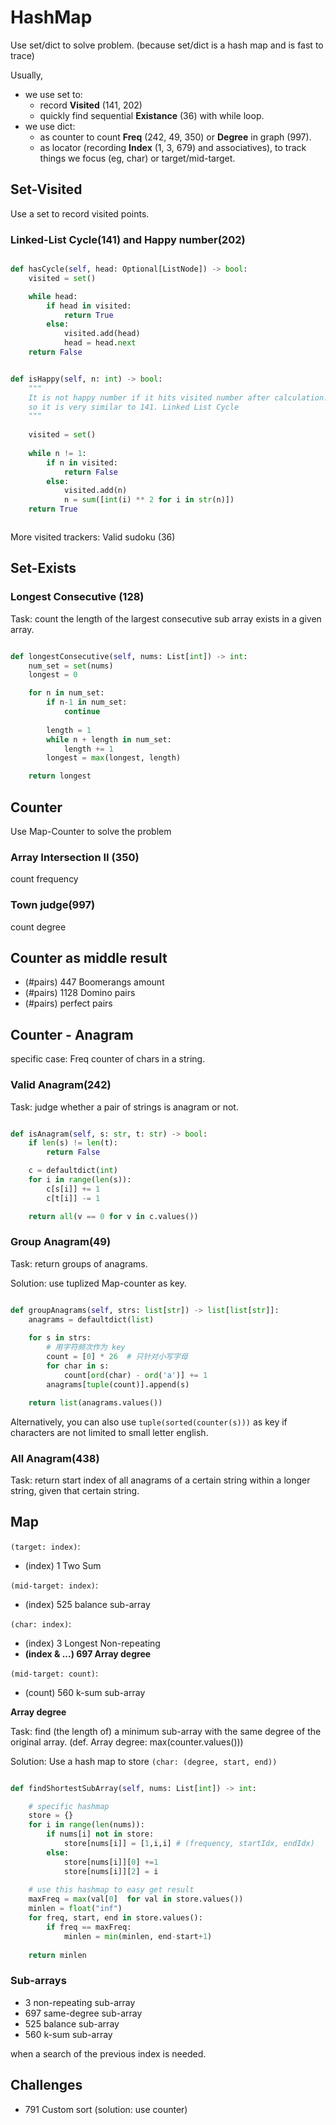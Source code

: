 # HashMap
Use set/dict to solve problem.
(because set/dict is a hash map and is fast to trace)

Usually, 
- we use set to:
  - record **Visited** (141, 202)
  - quickly find sequential **Existance** (36) with while loop.
- we use dict:
  - as counter to count **Freq** (242, 49, 350) or **Degree** in graph (997).
  - as locator (recording **Index** (1, 3, 679) and associatives), to track things we focus (eg, char) or target/mid-target.

## Set-Visited
Use a set to record visited points.

### Linked-List Cycle(141) and Happy number(202)

```python

def hasCycle(self, head: Optional[ListNode]) -> bool:
    visited = set()

    while head:
        if head in visited:
            return True
        else:
            visited.add(head)
            head = head.next
    return False


def isHappy(self, n: int) -> bool:
    """
    It is not happy number if it hits visited number after calculation.
    so it is very similar to 141. Linked List Cycle
    """
    
    visited = set()
    
    while n != 1:
        if n in visited: 
            return False
        else:
            visited.add(n)
            n = sum([int(i) ** 2 for i in str(n)])
    return True



```

More visited trackers: Valid sudoku (36)

## Set-Exists

### Longest Consecutive (128)

Task: count the length of the largest consecutive sub array exists in a given array.

```python

def longestConsecutive(self, nums: List[int]) -> int:
    num_set = set(nums)
    longest = 0

    for n in num_set:
        if n-1 in num_set:
            continue
        
        length = 1
        while n + length in num_set:
            length += 1
        longest = max(longest, length)

    return longest

```


## Counter
Use Map-Counter to solve the problem

### Array Intersection II (350)
count frequency


### Town judge(997)
count degree

## Counter as middle result

- (#pairs) 447 Boomerangs amount
- (#pairs) 1128 Domino pairs
- (#pairs) perfect pairs

## Counter - Anagram
specific case: Freq counter of chars in a string.

### Valid Anagram(242)
Task: judge whether a pair of strings is anagram or not.

```python

def isAnagram(self, s: str, t: str) -> bool:
    if len(s) != len(t):
        return False

    c = defaultdict(int)
    for i in range(len(s)):
        c[s[i]] += 1
        c[t[i]] -= 1

    return all(v == 0 for v in c.values())

```

### Group Anagram(49)
Task: return groups of anagrams.

Solution: use tuplized Map-counter as key.

```python

def groupAnagrams(self, strs: list[str]) -> list[list[str]]:
    anagrams = defaultdict(list)
    
    for s in strs:
        # 用字符频次作为 key
        count = [0] * 26  # 只针对小写字母
        for char in s:
            count[ord(char) - ord('a')] += 1
        anagrams[tuple(count)].append(s)

    return list(anagrams.values())


```

Alternatively, you can also use `tuple(sorted(counter(s)))` as key if characters are not limited to small letter english.

### All Anagram(438)
Task: return start index of all anagrams of a certain string within a  longer string, given that certain string.


## Map
`(target: index)`:
- (index) 1 Two Sum
  
`(mid-target: index)`:
- (index) 525 balance sub-array

  
`(char: index)`:
- (index) 3 Longest Non-repeating
- **(index & ...) 697 Array degree**

`(mid-target: count)`:
- (count) 560 k-sum sub-array

**Array degree**

Task: find (the length of) a minimum sub-array with the same degree of the original array.
(def. Array degree: max(counter.values()))

Solution: Use a hash map to store `(char: (degree, start, end))`

```python

def findShortestSubArray(self, nums: List[int]) -> int:

    # specific hashmap
    store = {}
    for i in range(len(nums)):
        if nums[i] not in store:
            store[nums[i]] = [1,i,i] # (frequency, startIdx, endIdx)
        else:
            store[nums[i]][0] +=1
            store[nums[i]][2] = i
    
    # use this hashmap to easy get result
    maxFreq = max(val[0]  for val in store.values())
    minlen = float("inf")
    for freq, start, end in store.values():
        if freq == maxFreq:
            minlen = min(minlen, end-start+1)
    
    return minlen

```
### Sub-arrays
- 3 non-repeating sub-array
- 697 same-degree sub-array
- 525 balance sub-array
- 560 k-sum sub-array

when a search of the previous index is needed.

## Challenges
- 791 Custom sort (solution: use counter)